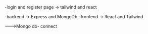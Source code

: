 -login and register page -> tailwind and react

-backend -> Express and MongoDb
-frontend -> React and Tailwind


--->Mongo db- connect
